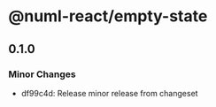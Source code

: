 # @numl-react/empty-state

## 0.1.0
### Minor Changes

- df99c4d: Release minor release from changeset
